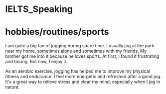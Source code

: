 # IELTS_Speaking
# hobbies/routines/sports
I am quite a big fan of jogging during spare time. 
I usually jog at the park near my home, sometimes alone and sometimes with my friends. 
My brother got me into it because he loves sports. 
At first, I found it frustrating and boring.
But now, I enjoy it.

As an aerobic exercise, jogging has helped me to improve my physical fitness and endurance. 
I feel more energetic and refreshed after a good jog. 
It's a great way to relieve stress and clear my mind, especially when I jog in nature.
